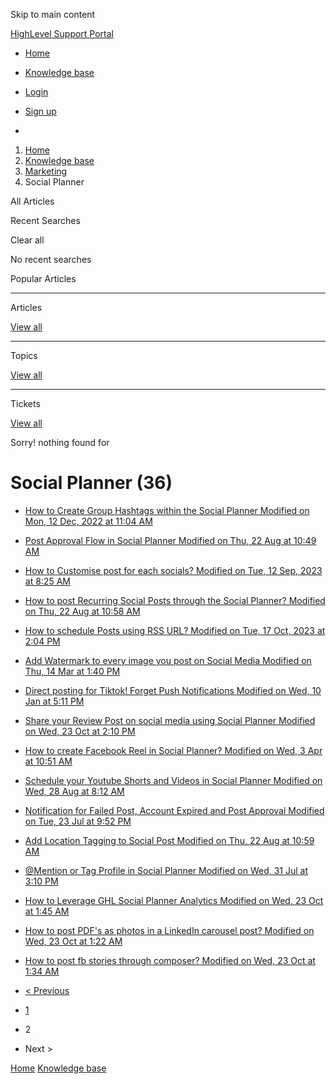 Skip to main content

[ HighLevel Support Portal ](https://help.gohighlevel.com)

  * [ Home ](/support/home)
  * [ Knowledge base ](/support/solutions)

  * [Login](/support/login)
  * [Sign up](/support/signup)
  * 

  1. [Home](/support/home)
  2. [Knowledge base](/support/solutions)
  3. [Marketing](/support/solutions/48000449565)
  4. Social Planner

All  Articles 

Recent Searches

Clear all

No recent searches

Popular Articles

* * *

Articles

[View all](/support/search/solutions)

* * *

Topics

[View all](/support/search/topics)

* * *

Tickets

[View all](/support/search/tickets)

Sorry! nothing found for   

# Social Planner (36)

  * [ How to Create Group Hashtags within the Social Planner Modified on Mon, 12 Dec, 2022 at 11:04 AM  ](/support/solutions/articles/48001227318-how-to-create-group-hashtags-within-the-social-planner)
  * [ Post Approval Flow in Social Planner Modified on Thu, 22 Aug at 10:49 AM  ](/support/solutions/articles/48001229834-post-approval-flow-in-social-planner)
  * [ How to Customise post for each socials? Modified on Tue, 12 Sep, 2023 at 8:25 AM  ](/support/solutions/articles/155000000624-how-to-customise-post-for-each-socials-)
  * [ How to post Recurring Social Posts through the Social Planner? Modified on Thu, 22 Aug at 10:58 AM  ](/support/solutions/articles/155000000648-how-to-post-recurring-social-posts-through-the-social-planner-)
  * [ How to schedule Posts using RSS URL? Modified on Tue, 17 Oct, 2023 at 2:04 PM  ](/support/solutions/articles/155000001052-how-to-schedule-posts-using-rss-url-)
  * [ Add Watermark to every image you post on Social Media Modified on Thu, 14 Mar at 1:40 PM  ](/support/solutions/articles/155000001461-add-watermark-to-every-image-you-post-on-social-media)
  * [ Direct posting for Tiktok! Forget Push Notifications Modified on Wed, 10 Jan at 5:11 PM  ](/support/solutions/articles/155000001554-direct-posting-for-tiktok-forget-push-notifications)
  * [ Share your Review Post on social media using Social Planner Modified on Wed, 23 Oct at 2:10 PM  ](/support/solutions/articles/155000001620-share-your-review-post-on-social-media-using-social-planner)
  * [ How to create Facebook Reel in Social Planner? Modified on Wed, 3 Apr at 10:51 AM  ](/support/solutions/articles/155000002061-how-to-create-facebook-reel-in-social-planner-)
  * [ Schedule your Youtube Shorts and Videos in Social Planner Modified on Wed, 28 Aug at 8:12 AM  ](/support/solutions/articles/155000002838-schedule-your-youtube-shorts-and-videos-in-social-planner)
  * [ Notification for Failed Post, Account Expired and Post Approval Modified on Tue, 23 Jul at 9:52 PM  ](/support/solutions/articles/155000002407-notification-for-failed-post-account-expired-and-post-approval)
  * [ Add Location Tagging to Social Post Modified on Thu, 22 Aug at 10:59 AM  ](/support/solutions/articles/155000002665-add-location-tagging-to-social-post)
  * [ @Mention or Tag Profile in Social Planner Modified on Wed, 31 Jul at 3:10 PM  ](/support/solutions/articles/155000002679--mention-or-tag-profile-in-social-planner)
  * [ How to Leverage GHL Social Planner Analytics Modified on Wed, 23 Oct at 1:45 AM  ](/support/solutions/articles/155000003432-how-to-leverage-ghl-social-planner-analytics)
  * [ How to post PDF's as photos in a LinkedIn carousel post? Modified on Wed, 23 Oct at 1:22 AM  ](/support/solutions/articles/155000004058-how-to-post-pdf-s-as-photos-in-a-linkedin-carousel-post-)
  * [ How to post fb stories through composer? Modified on Wed, 23 Oct at 1:34 AM  ](/support/solutions/articles/155000004059-how-to-post-fb-stories-through-composer-)

  * [< Previous](/support/solutions/folders/48000684282/page/1)
  * [1](/support/solutions/folders/48000684282/page/1)
  * 2
  * Next >

[Home](/support/home) [Knowledge base](/support/solutions)
